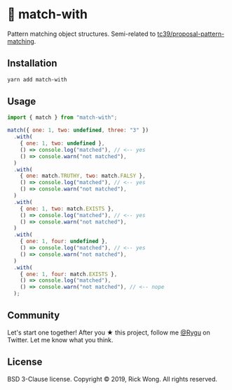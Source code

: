 # 🧩 match-with

Pattern matching object structures. Semi-related to [tc39/proposal-pattern-matching](https://github.com/tc39/proposal-pattern-matching).

## Installation

```bash
yarn add match-with
```

## Usage

```js
import { match } from "match-with";

match({ one: 1, two: undefined, three: "3" })
  .with(
    { one: 1, two: undefined },
    () => console.log("matched"), // <-- yes
    () => console.warn("not matched"),
  )
  .with(
    { one: match.TRUTHY, two: match.FALSY },
    () => console.log("matched"), // <-- yes
    () => console.warn("not matched"),
  )
  .with(
    { one: 1, two: match.EXISTS },
    () => console.log("matched"), // <-- yes
    () => console.warn("not matched"),
  )
  .with(
    { one: 1, four: undefined },
    () => console.log("matched"), // <-- yes
    () => console.warn("not matched"),
  )
  .with(
    { one: 1, four: match.EXISTS },
    () => console.log("matched"),
    () => console.warn("not matched"), // <-- nope
  );
```

## Community

Let's start one together! After you ★ this project, follow me [@Rygu](https://twitter.com/rygu) on Twitter. Let me know what you think.

## License

BSD 3-Clause license. Copyright © 2019, Rick Wong. All rights reserved.
